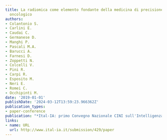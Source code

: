 ```yaml
---
title: La radiomica come elemento fondante della medicina di precisione in ambito
  oncologico
authors:
- Colantonio S.
- Carlini E.
- Caudai C.
- Germanese D.
- Manghi P.
- Pascali M.A.
- Barucci A.
- Farnesi D.
- Zoppetti N.
- Colcelli V.
- Pini R.
- Carpi R.
- Esposito M.
- Neri E.
- Romei C.
- Occhipinti M.
date: '2019-01-01'
publishDate: '2024-03-12T13:59:23.966362Z'
publication_types:
- paper-conference
publication: "*Ital-IA: primo Convegno Nazionale CINI sull'Intelligenza Artificiale*"
links:
- name: URL
  url: http://www.ital-ia.it/submission/429/paper
---
```

